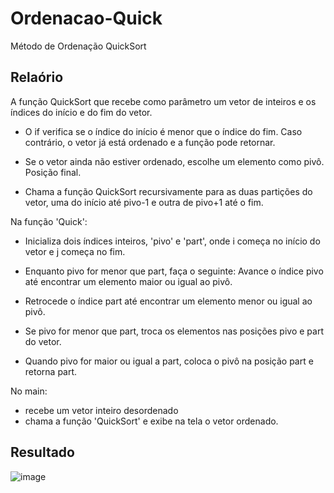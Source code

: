 # Ordenacao-Quick
Método de Ordenação QuickSort

## Relaório

A função QuickSort que recebe como parâmetro um vetor de inteiros e os índices do início e do fim do vetor.

 - O if verifica se o índice do início é menor que o índice do fim. Caso contrário, o vetor já está ordenado e a função pode retornar.

 - Se o vetor ainda não estiver ordenado, escolhe um elemento como pivô. Posição final.
 
 
 - Chama a função QuickSort recursivamente para as duas partições do vetor, uma do início até pivo-1 e outra de pivo+1 até o fim.

 
 Na função 'Quick':

 - Inicializa dois índices inteiros, 'pivo' e 'part', onde i começa no início do vetor e j começa no fim.

 - Enquanto pivo for menor que part, faça o seguinte:
Avance o índice pivo até encontrar um elemento maior ou igual ao pivô.

 - Retrocede o índice part até encontrar um elemento menor ou igual ao pivô.

 - Se pivo for menor que part, troca os elementos nas posições pivo e part do vetor.

 - Quando pivo for maior ou igual a part, coloca o pivô na posição part e retorna part.
 
No main: 

 - recebe um vetor inteiro desordenado
 - chama a função 'QuickSort' e exibe na tela o vetor ordenado.

## Resultado
![image](https://user-images.githubusercontent.com/124919761/229799292-7c255ebd-99a4-4d48-8b81-f304f22cfaae.png)
